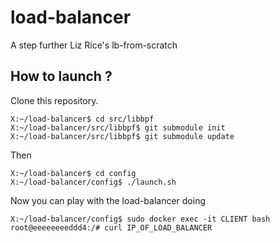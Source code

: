 # load-balancer

A step further Liz Rice's lb-from-scratch

## How to launch ?

Clone this repository.
```console
X:~/load-balancer$ cd src/libbpf
X:~/load-balancer/src/libbpf$ git submodule init
X:~/load-balancer/src/libbpf$ git submodule update
```

Then 
```console
X:~/load-balancer$ cd config
X:~/load-balancer/config$ ./launch.sh
```

Now you can play with the load-balancer doing
```console
X:~/load-balancer/config$ sudo docker exec -it CLIENT bash
root@eeeeeeeeddd4:/# curl IP_OF_LOAD_BALANCER
```

